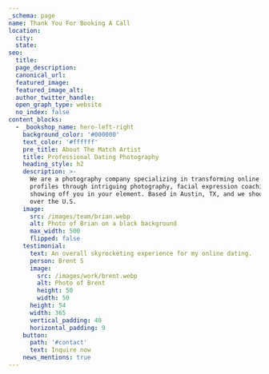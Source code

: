 ```yaml
---
_schema: page
name: Thank You For Booking A Call
location:
  city:
  state:
seo:
  title:
  page_description:
  canonical_url:
  featured_image:
  featured_image_alt:
  author_twitter_handle:
  open_graph_type: website
  no_index: false
content_blocks:
  - _bookshop_name: hero-left-right
    background_color: '#000000'
    text_color: '#ffffff'
    pre_title: About The Match Artist
    title: Professional Dating Photography
    heading_style: h2
    description: >-
      We are a photography company specializing in transforming online dating
      profiles through intriguing photography, facial expression coaching, and
      showing off you in your element. Based in Austin, TX, and we shoot all
      over the U.S.
    image:
      src: /images/team/brian.webp
      alt: Photo of Brian on a black background
      max_width: 500
      flipped: false
    testimonial:
      text: An overall skyrocketing experience for my online dating.
      person: Brent S
      image:
        src: /images/work/brent.webp
        alt: Photo of Brent
        height: 50
        width: 50
      height: 54
      width: 365
      vertical_padding: 40
      horizontal_padding: 9
    button:
      path: '#contact'
      text: Inquire now
    news_mentions: true
---
```


